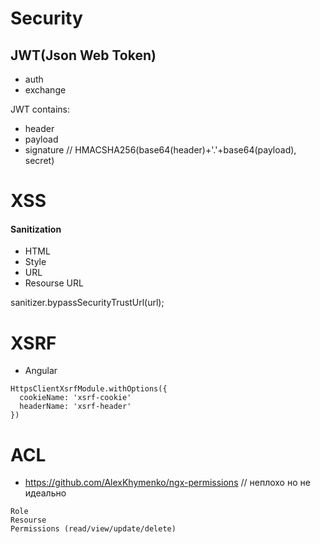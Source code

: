 # Security

## JWT(Json Web Token)
- auth
- exchange

JWT contains:
- header
- payload
- signature // HMACSHA256(base64(header)+'.'+base64(payload), secret)

# XSS

#### Sanitization
 - HTML
 - Style
 - URL
 - Resourse URL
 
 sanitizer.bypassSecurityTrustUrl(url);
 
# XSRF
- Angular 
```
HttpsClientXsrfModule.withOptions({
  cookieName: 'xsrf-cookie'
  headerName: 'xsrf-header'
})
```

# ACL 
- https://github.com/AlexKhymenko/ngx-permissions // неплохо но не идеально
```
Role
Resourse
Permissions (read/view/update/delete)
```
